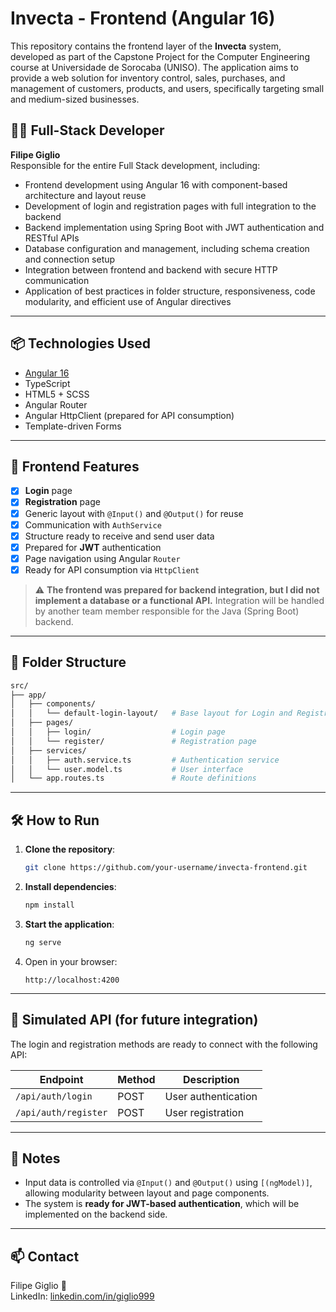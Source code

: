 
# Invecta - Frontend (Angular 16)

This repository contains the frontend layer of the **Invecta** system, developed as part of the Capstone Project for the Computer Engineering course at Universidade de Sorocaba (UNISO). The application aims to provide a web solution for inventory control, sales, purchases, and management of customers, products, and users, specifically targeting small and medium-sized businesses.

## 👨‍💻 Full-Stack Developer

**Filipe Giglio**  
Responsible for the entire Full Stack development, including:
- Frontend development using Angular 16 with component-based architecture and layout reuse
- Development of login and registration pages with full integration to the backend
- Backend implementation using Spring Boot with JWT authentication and RESTful APIs
- Database configuration and management, including schema creation and connection setup
- Integration between frontend and backend with secure HTTP communication
- Application of best practices in folder structure, responsiveness, code modularity, and efficient use of Angular directives

---

## 📦 Technologies Used

- [Angular 16](https://angular.io/)
- TypeScript
- HTML5 + SCSS
- Angular Router
- Angular HttpClient (prepared for API consumption)
- Template-driven Forms

---

## 🚀 Frontend Features

- [x] **Login** page
- [x] **Registration** page
- [x] Generic layout with `@Input()` and `@Output()` for reuse
- [x] Communication with `AuthService`
- [x] Structure ready to receive and send user data
- [x] Prepared for **JWT** authentication
- [x] Page navigation using Angular `Router`
- [x] Ready for API consumption via `HttpClient`

> ⚠️ **The frontend was prepared for backend integration, but I did not implement a database or a functional API.** Integration will be handled by another team member responsible for the Java (Spring Boot) backend.

---

## 📂 Folder Structure

```bash
src/
├── app/
│   ├── components/
│   │   └── default-login-layout/   # Base layout for Login and Registration
│   ├── pages/
│   │   ├── login/                  # Login page
│   │   └── register/               # Registration page
│   ├── services/
│   │   ├── auth.service.ts         # Authentication service
│   │   └── user.model.ts           # User interface
│   └── app.routes.ts               # Route definitions
```

---

## 🛠️ How to Run

1. **Clone the repository**:
   ```bash
   git clone https://github.com/your-username/invecta-frontend.git
   ```

2. **Install dependencies**:
   ```bash
   npm install
   ```

3. **Start the application**:
   ```bash
   ng serve
   ```

4. Open in your browser:
   ```
   http://localhost:4200
   ```

---

## 🔌 Simulated API (for future integration)

The login and registration methods are ready to connect with the following API:

| Endpoint             | Method | Description          |
|----------------------|--------|----------------------|
| `/api/auth/login`    | POST   | User authentication  |
| `/api/auth/register` | POST   | User registration    |

---

## 📌 Notes

- Input data is controlled via `@Input()` and `@Output()` using `[(ngModel)]`, allowing modularity between layout and page components.
- The system is **ready for JWT-based authentication**, which will be implemented on the backend side.

---

## 📫 Contact

Filipe Giglio 🐲   
LinkedIn: [linkedin.com/in/giglio999](https://www.linkedin.com/in/giglio999/)
